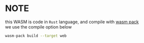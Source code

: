 # NOTE

this WASM is code in `Rust` language, and compile with [wasm pack](https://rustwasm.github.io/wasm-pack/book/commands/build.html)  
we use the compile option below
```sh
wasm-pack build --target web
```